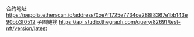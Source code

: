 合约地址
https://sepolia.etherscan.io/address/0xe7f1725e7734ce288f8367e1bb143e90bb3f0512
子图链接
https://api.studio.thegraph.com/query/82691/test-nft/version/latest
